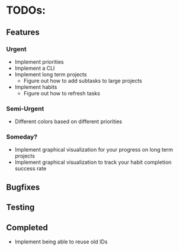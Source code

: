 # TODOs:



## Features

### Urgent

- Implement priorities 
- Implement a CLI
- Implement long term projects
    - Figure out how to add subtasks to large projects
- Implement habits
    - Figure out how to refresh tasks

### Semi-Urgent

- Different colors based on different priorities

### Someday?

- Implement graphical visualization for your progress on long term projects
- Implement graphical visualization to track your habit completion success rate

## Bugfixes


## Testing

## Completed

- Implement being able to reuse old IDs